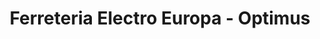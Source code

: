 ---
title: "Ferreteria Electro Europa - Optimus"
url: /barcelona/ferreteria-electro-europa-optimus/
shop: Eisenwaren
---